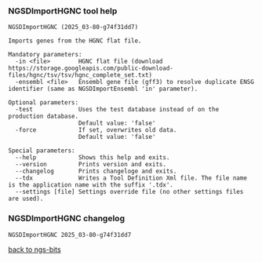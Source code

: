 ### NGSDImportHGNC tool help
	NGSDImportHGNC (2025_03-80-g74f31dd7)
	
	Imports genes from the HGNC flat file.
	
	Mandatory parameters:
	  -in <file>        HGNC flat file (download https://storage.googleapis.com/public-download-files/hgnc/tsv/tsv/hgnc_complete_set.txt)
	  -ensembl <file>   Ensembl gene file (gff3) to resolve duplicate ENSG identifier (same as NGSDImportEnsembl 'in' parameter).
	
	Optional parameters:
	  -test             Uses the test database instead of on the production database.
	                    Default value: 'false'
	  -force            If set, overwrites old data.
	                    Default value: 'false'
	
	Special parameters:
	  --help            Shows this help and exits.
	  --version         Prints version and exits.
	  --changelog       Prints changeloge and exits.
	  --tdx             Writes a Tool Definition Xml file. The file name is the application name with the suffix '.tdx'.
	  --settings [file] Settings override file (no other settings files are used).
	
### NGSDImportHGNC changelog
	NGSDImportHGNC 2025_03-80-g74f31dd7
	
[back to ngs-bits](https://github.com/imgag/ngs-bits)